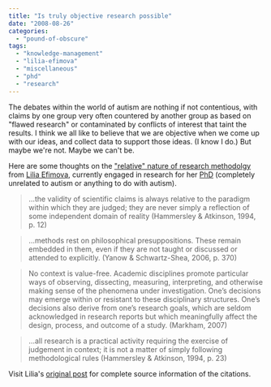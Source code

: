 ```yaml
---
title: "Is truly objective research possible"
date: "2008-08-26"
categories: 
  - "pound-of-obscure"
tags: 
  - "knowledge-management"
  - "lilia-efimova"
  - "miscellaneous"
  - "phd"
  - "research"
---
```


The debates within the world of autism are nothing if not contentious, with claims by one group very often countered by another group as based on "flawed research" or contaminated by conflicts of interest that taint the results. I think we all like to believe that we are objective when we come up with our ideas, and collect data to support those ideas. (I know I do.) But maybe we're not. Maybe we can't be.

Here are some thoughts on the ["relative" nature of research methodolgy](http://blog.mathemagenic.com/2008/08/26/research-methodology-everything-is-relative/) from [Lilia Efimova](http://blog.mathemagenic.com/about/), currently engaged in research for her [PhD](http://blog.mathemagenic.com/phd/) (completely unrelated to autism or anything to do with autism).

> …the validity of scientific claims is always relative to the paradigm within which they are judged; they are never simply a reflection of some independent domain of reality (Hammersley & Atkinson, 1994, p. 12)

> …methods rest on philosophical presuppositions. These remain embedded in them, even if they are not taught or discussed or attended to explicitly. (Yanow & Schwartz-Shea, 2006, p. 370)

> No context is value-free. Academic disciplines promote particular ways of observing, dissecting, measuring, interpreting, and otherwise making sense of the phenomena under investigation. One’s decisions may emerge within or resistant to these disciplinary structures. One’s decisions also derive from one’s research goals, which are seldom acknowledged in research reports but which meaningfully affect the design, process, and outcome of a study. (Markham, 2007)

> …all research is a practical activity requiring the exercise of judgement in context; it is not a matter of simply following methodological rules (Hammersley & Atkinson, 1994, p. 23)

Visit Lilia's [original post](http://blog.mathemagenic.com/2008/08/26/research-methodology-everything-is-relative/) for complete source information of the citations.
